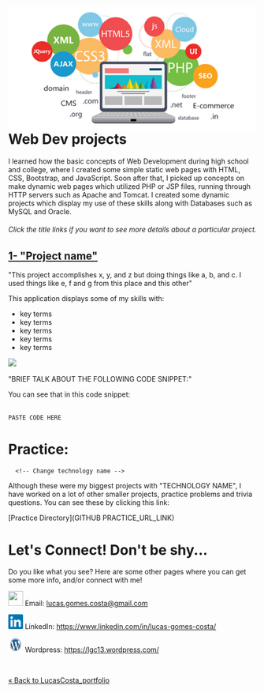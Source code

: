 <!-- Technology logo picture and title -->
<img src="img/web_dev_logo.jpg" length="50%" align="right"><h1>Web Dev projects</h1>

<!-- Technology welcome message -->
I learned how the basic concepts of Web Development during high school and college, where I created some simple static web pages with HTML, CSS, Bootstrap, and JavaScript. Soon after that, I picked up concepts on make dynamic web pages which utilized PHP or JSP files, running through HTTP servers such as Apache and Tomcat. I created some dynamic projects which display my use of these skills along with Databases such as MySQL and Oracle.

<h6>Click the title links if you want to see more details about a particular project.</h6>

<!-- Project section -->
<h2><a href="">1- "Project name"</a></h2>

<!-- Project BIO -->
"This project accomplishes x, y, and z but doing things like a, b, and c. I used things like e, f and g from this place and this other"

This application displays some of my skills with:

- key terms
- key terms
- key terms
- key terms
- key terms

<!-- Screenshots -->
<img src="img/location" width= 60% length= 60%>

<!-- Code explanation -->
"BRIEF TALK ABOUT THE FOLLOWING CODE SNIPPET:"

<!-- Code snippet -->
You can see that in this code snippet:

```LANGUAGE_NAME

PASTE CODE HERE

```

<!-- ......................E N D  O F  P R O J E C T........................ -->

<!-- Practice section -->
# Practice:

      <!-- Change technology name -->
Although these were my biggest projects with "TECHNOLOGY NAME", I have worked on a lot of other smaller projects, practice problems and trivia questions. You can see these by clicking this link:

[Practice Directory](GITHUB PRACTICE_URL_LINK)

<!-- Contact info -->
# Let's Connect! Don't be shy...

Do you like what you see? Here are some other pages where you can get some more info, and/or connect with me!

<a href="mailto:lucas.gomes.costa@gmail.com"><img src="/img/gmail_favicon.png" height="30px" width="30px"></a> Email: lucas.gomes.costa@gmail.com

<a href="https://www.linkedin.com/in/lucas-gomes-costa/"> <img src="/img/linkedin_favicon.png" height="30px" width="30px"></a> LinkedIn: <a href="https://www.linkedin.com/in/lucas-gomes-costa/">  https://www.linkedin.com/in/lucas-gomes-costa/ </a>

<a href="https://lgc13.wordpress.com/"><img src="/img/wordpress_favicon.png" height="30px" width="30px"></a> Wordpress: <a href="https://lgc13.wordpress.com/">  https://lgc13.wordpress.com/ </a>

<!-- Adding a blank line -->
<br>

<!-- Back to LucasCosta_portfolio folder  -->
<a href="https://github.com/lgc13/LucasCosta_portfolio/tree/master/" class="previous">&laquo; Back to LucasCosta_portfolio</a>
